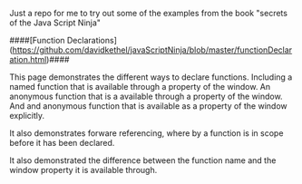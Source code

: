 Just a repo for me to try out some of the examples from the book "secrets of the Java Script Ninja"

####[Function Declarations] (https://github.com/davidkethel/javaScriptNinja/blob/master/functionDeclaration.html)####

This page demonstrates the different ways to declare functions. Including a named function that is available through
a property of the window.
An anonymous function that is a available through a property of the window. And and anonymous function that is available
as a property of the window explicitly. 

It also demonstrates forware referencing, where by a function is in scope before it has been declared. 

It also demonstrated the difference between the function name and the window property it is available through.
